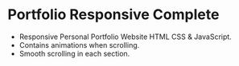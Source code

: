 # Portfolio Responsive Complete

- Responsive Personal Portfolio Website HTML CSS & JavaScript.
- Contains animations when scrolling.
- Smooth scrolling in each section.




